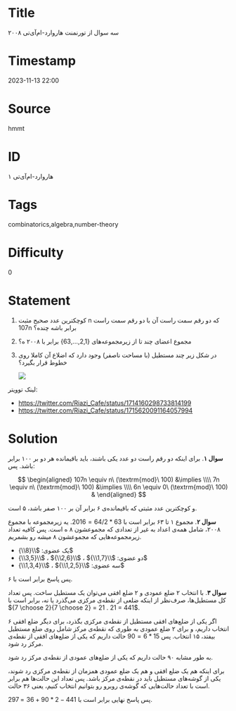 # Title
سه سوال از تورنمنت هاروارد-ام‌آی‌تی ۲۰۰۸
# Timestamp
2023-11-13 22:00
# Source
hmmt
# ID
هاروارد-ام‌آی‌تی ۱
# Tags
combinatorics,algebra,number-theory
# Difficulty
0
# Statement
1. کوچکتر‌ین عدد صحیح مثبت n که دو رقم سمت راست آن با دو رقم سمت راست 107n برابر باشه چنده؟
2. مجموع اعضای چند تا از زیرمجموعه‌های {2,1,...,63} برابر با ۲۰۰۸ ه؟
3. در شکل زیر چند مستطیل (با مساحت ناصفر) وجود دارد که اضلاع آن کاملا روی خطوط قرار بگیرد؟

    ![](/images/problems/hmmt01.png)

لینک توویتر:
* https://twitter.com/Riazi_Cafe/status/1714160298733814199
* https://twitter.com/Riazi_Cafe/status/1715620091164057994


# Solution

**سوال ۱**. برای اینکه دو رقم راست دو عدد یکی باشند، باید باقیمانده هر دو بر ۱۰۰ برابر باشد. پس:

$$
\begin{aligned}
107n \equiv n\ (\textrm{mod}\ 100) &\implies \\\\
7n \equiv n\ (\textrm{mod}\ 100) &\implies \\\\
6n \equiv 0\ (\textrm{mod}\ 100) &
\end{aligned}
$$

و کوچکترین عدد مثبتی که باقیمانده‌ی ۶ برابر آن بر ۱۰۰ صفر باشد، ۵ است.

**سوال ۲**. مجموع ۱ تا ۶۳ برابر است با $63*64/2 = 2016$. یه زیرمجموعه با مجموع ۲۰۰۸، شامل همه‌ی اعداد به غیر از تعدادی که مجموعشون ۸ ه است. پس کافیه تعداد زیرمجموعه‌هایی که مجموعشون ۸ میشه رو بشمریم.

* یک عضوی: $\\{8\\}$
* دو عضوی: $\\{1,7\\}$ ، $\\{2,6\\}$ ، $\\{3,5\\}$
* سه عضوی: $\\{1,2,5\\}$ ، $\\{1,3,4\\}$

پس پاسخ برابر است با ۶.

**سوال ۳**. با انتخاب ۲ ضلع عمودی و ۲ ضلع افقی می‌توان یک مستطیل ساخت. پس تعداد کل مستطیل‌ها، صرف‌نظر از اینکه ضلعی از نقطه‌ی مرکزی می‌گذرد یا نه، برابر است با
${7 \choose 2}{7 \choose 2} = 21 . 21 = 441$.

اگر یکی از ضلع‌های افقی مستطیل از نقطه‌ی مرکزی بگذرد، برای دیگر ضلع افقی ۶ انتخاب داریم، و برای ۲ ضلع عمودی به طوری که نقطه‌ی مرکز شامل روی ضلع مستطیل بیفتد، ۱۵ انتخاب.
پس $15 * 6=90$ حالت داریم که یکی از ضلع‌های افقی از نقطه‌ی مرکز رد شود.

به طور مشابه ۹۰ حالت داریم که یکی از ضلع‌های عمودی از نقطه‌ی مرکز رد شود.

برای اینکه هم یک ضلع افقی و هم یک ضلع عمودی همزمان از نقطه‌ی مرکزی رد شوند، یکی از گوشه‌های مستطیل باید در نقطه‌ی مرکز باشد. پس تعداد این حالت‌ها هم برابر است با تعداد حالت‌هایی که
گوشه‌ی روبرو رو بتوانیم انتخاب کنیم، یعنی ۳۶ حالت.

پس پاسخ نهایی برابر است با $441 - 2 * 90 + 36 = 297$.
